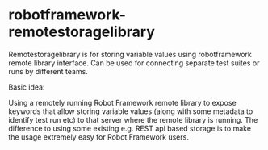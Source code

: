# robotframework-remotestoragelibrary
Remotestoragelibrary is for storing variable values using robotframework remote library interface. Can be used for connecting separate test suites or runs by different teams.

Basic idea:

Using a remotely running Robot Framework remote library to expose keywords that allow storing variable values (along with some metadata to identify test run etc) to that server where the remote library is running. The difference to using some existing e.g. REST api based storage is to make the usage extremely easy for Robot Framework users.
